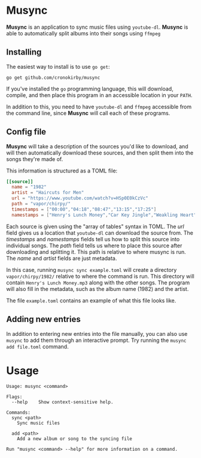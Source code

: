 # Musync

**Musync** is an application to sync music files using `youtube-dl`. **Musync** is
able to automatically split albums into their songs using `ffmpeg`

## Installing

The easiest way to install is to use `go get`:

```
go get github.com/cronokirby/musync
```

If you've installed the `go` programming language, this will download, compile,
and then place this program in an accessible location in your `PATH`.

In addition to this, you need to have `youtube-dl` and `ffmpeg` accessible from the command
line, since **Musync** will call each of these programs.

## Config file

**Musync** will take a description of the sources you'd like to download, and will then
automatically download these sources, and then split them into the songs they're made of.

This information is structured as a TOML file:

```toml
[[source]]
  name = "1982"
  artist = "Haircuts for Men"
  url = "https://www.youtube.com/watch?v=HSp0E0kCzVc"
  path = "vapor/chirpy/"
  timestamps = ["00:00","04:18","08:47","13:15","17:25"]
  namestamps = ["Henry's Lunch Money","Car Key Jingle","Weakling Heart","Acceptance","Midnight Luxxury"]
```

Each source is given using the "array of tables" syntax in TOML.
The *url* field gives us a location that `youtube-dl` can download the source from.
The *timestamps* and *namestamps* fields tell us how to split this source into individual songs.
The *path* field tells us where to place this source after downloading and splitting it.
This path is relative to where musync is run.
The *name* and *artist* fields are just metadata.

In this case, running `musync sync example.toml` will create a directory `vapor/chirpy/1982/` relative
to where the command is run. This directory will contain `Henry's Lunch Money.mp3` along with
the other songs. The program will also fill in the metadata, such as the album name (1982)
and the artist.

The file `example.toml` contains an example of what this file looks like.

## Adding new entries

In addition to entering new entries into the file manually, you can also use `musync`
to add them through an interactive prompt. Try running the `musync add file.toml` command.

# Usage

```
Usage: musync <command>

Flags:
  --help    Show context-sensitive help.

Commands:
  sync <path>
    Sync music files

  add <path>
    Add a new album or song to the syncing file

Run "musync <command> --help" for more information on a command.
```
